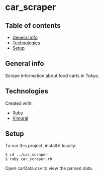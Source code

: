 # car_scraper

## Table of contents
* [General info](#general-info)
* [Technologies](#technologies)
* [Setup](#setup)

## General info
Scrape information about food carts in Tokyo.

## Technologies
Created with:
* Ruby
* [Kimurai](https://github.com/vifreefly/kimuraframework)
	
## Setup
To run this project, install it locally:

```
$ cd ../car_scraper
$ ruby car_scraper.rb
```
Open carData.csv to view the parsed data.
